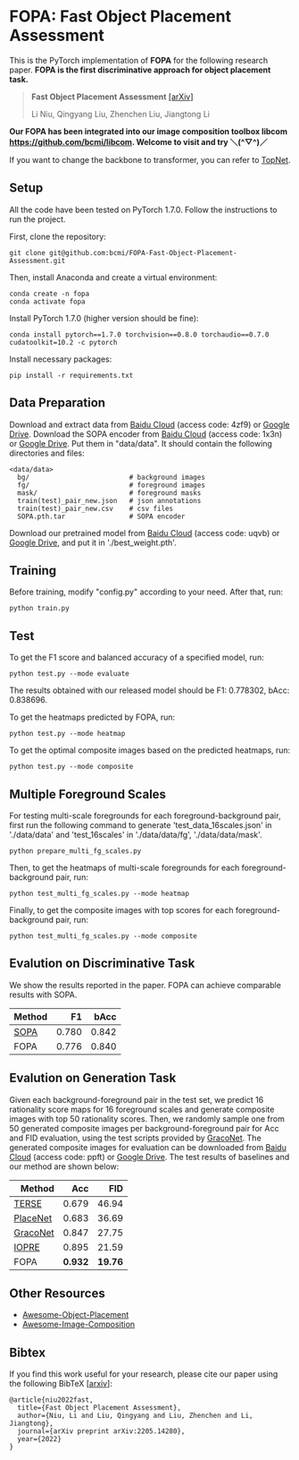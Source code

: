 **FOPA: Fast Object Placement Assessment**
=====
This is the PyTorch implementation of **FOPA** for the following research paper.  **FOPA is the first discriminative approach for object placement task.**
> **Fast Object Placement Assessment**  [[arXiv]](https://arxiv.org/pdf/2205.14280.pdf)<br>
>
> Li Niu, Qingyang Liu, Zhenchen Liu, Jiangtong Li

**Our FOPA has been integrated into our image composition toolbox libcom https://github.com/bcmi/libcom. Welcome to visit and try ＼(^▽^)／** 

If you want to change the backbone to transformer, you can refer to [TopNet](https://github.com/bcmi/TopNet-Object-Placement). 

## Setup
All the code have been tested on PyTorch 1.7.0. Follow the instructions to run the project.

First, clone the repository:
```
git clone git@github.com:bcmi/FOPA-Fast-Object-Placement-Assessment.git
```
Then, install Anaconda and create a virtual environment:
```
conda create -n fopa
conda activate fopa
```
Install PyTorch 1.7.0 (higher version should be fine):
```
conda install pytorch==1.7.0 torchvision==0.8.0 torchaudio==0.7.0 cudatoolkit=10.2 -c pytorch
```
Install necessary packages:
```
pip install -r requirements.txt
```


## Data Preparation
Download and extract data from [Baidu Cloud](https://pan.baidu.com/s/10JBpXBMZybEl5FTqBlq-hQ) (access code: 4zf9) or [Google Drive](https://drive.google.com/file/d/1VBTCO3QT1hqzXre1wdWlndJR97SI650d/view?usp=share_link).
Download the SOPA encoder from [Baidu Cloud](https://pan.baidu.com/s/1hQGm3ryRONRZpNpU66SJZA) (access code: 1x3n) or [Google Drive](https://drive.google.com/file/d/1DMCINPzrBsxXj_9fTKnzB7mQcd8WQi3T/view?usp=sharing). 
Put them in "data/data". It should contain the following directories and files:
```
<data/data>
  bg/                         # background images
  fg/                         # foreground images
  mask/                       # foreground masks
  train(test)_pair_new.json   # json annotations 
  train(test)_pair_new.csv    # csv files
  SOPA.pth.tar                # SOPA encoder
```

Download our pretrained model from [Baidu Cloud](https://pan.baidu.com/s/15-OBaYE0CF-nDoJrNcCRaw) (access code: uqvb) or [Google Drive](https://drive.google.com/file/d/1HTP6bSmuMb2Dux3vEX2fJc3apjLBjy0q/view?usp=sharing), and put it in './best_weight.pth'.

## Training
Before training, modify "config.py" according to your need. After that, run:
```
python train.py
```

## Test
To get the F1 score and balanced accuracy of a specified model, run:
```
python test.py --mode evaluate 
```

The results obtained with our released model should be F1: 0.778302, bAcc: 0.838696.


To get the heatmaps predicted by FOPA, run:
```
python test.py --mode heatmap
```

To get the optimal composite images based on the predicted heatmaps, run:
```
python test.py --mode composite
```


## Multiple Foreground Scales
For testing multi-scale foregrounds for each foreground-background pair, first run the following command to generate 'test_data_16scales.json' in './data/data' and 'test_16scales' in './data/data/fg', './data/data/mask'.
```
python prepare_multi_fg_scales.py
```

Then, to get the heatmaps of multi-scale foregrounds for each foreground-background pair, run:
```
python test_multi_fg_scales.py --mode heatmap
```

Finally, to get the composite images with top scores for each foreground-background pair, run:
```
python test_multi_fg_scales.py --mode composite
```

## Evalution on Discriminative Task

We show the results reported in the paper. FOPA can achieve comparable results with SOPA.
<table>
  <thead>
    <tr style="text-align: right;">
      <th>Method</th>
      <th>F1</th>
      <th>bAcc</th>
    </tr>
  </thead>
  <tbody>
    <tr>
      <td> <a href='https://arxiv.org/pdf/2107.01889.pdf'>SOPA</a> </td>
      <td>0.780</td>
      <td>0.842</td>
    </tr>
    <tr>
      <td>FOPA</td>
      <td>0.776</td>
      <td>0.840</td>
    </tr>
  
  </tbody>
</table>

## Evalution on Generation Task

Given each background-foreground pair in the test set, we predict 16 rationality score maps for 16 foreground scales and generate composite images with top 50 rationality scores. Then, we randomly sample one from 50 generated composite images per background-foreground pair for Acc and FID evaluation, using the test scripts provided by [GracoNet](https://github.com/bcmi/GracoNet-Object-Placement). The generated composite images for evaluation can be downloaded from [Baidu Cloud](https://pan.baidu.com/s/1qqDiXF4tEhizEoI_2BwkrA) (access code: ppft) or [Google Drive](https://drive.google.com/file/d/1yvuoVum_-FMK7lOvrvpx35IdvrV58bTm/view?usp=share_link). The test results of baselines and our method are shown below:

<table>
  <thead>
    <tr style="text-align: right;">
      <th>Method</th>
      <th>Acc</th>
      <th>FID</th>
    </tr>
  </thead>
  <tbody>
    <tr>
      <td> <a href='https://arxiv.org/abs/1904.05475'>TERSE</a> </td>
      <td>0.679</td>
      <td>46.94</td>
    </tr>
    <tr>
      <td><a href='https://www.ecva.net/papers/eccv_2020/papers_ECCV/papers/123580562.pdf'>PlaceNet</a></td>
      <td>0.683</td>
      <td>36.69</td>
    </tr>
    <tr>
      <td><a href='https://arxiv.org/abs/2207.11464'>GracoNet</a></td>
      <td>0.847</td>
      <td>27.75</td>
    </tr>
    <tr>
      <td><a href='https://openreview.net/pdf?id=hwHBaL7wur'>IOPRE</a></td>  
      <td>0.895</td>
      <td>21.59</td>
    </tr>
    <tr>
      <td>FOPA</td>
      <td> <b>0.932 </td>
      <td> <b>19.76 </td>
    </tr>
  </tbody>
</table>

## Other Resources

+ [Awesome-Object-Placement](https://github.com/bcmi/Awesome-Object-Placement)
+ [Awesome-Image-Composition](https://github.com/bcmi/Awesome-Object-Insertion)


## Bibtex

If you find this work useful for your research, please cite our paper using the following BibTeX  [[arxiv](https://arxiv.org/pdf/2107.01889.pdf)]:

```
@article{niu2022fast,
  title={Fast Object Placement Assessment},
  author={Niu, Li and Liu, Qingyang and Liu, Zhenchen and Li, Jiangtong},
  journal={arXiv preprint arXiv:2205.14280},
  year={2022}
}
```
